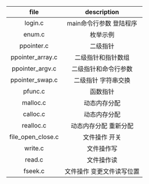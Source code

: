 | file | description |  
| :----: | :----: |  
| login.c | main命令行参数 登陆程序 |  
| enum.c | 枚举示例 |  
| ppointer.c | 二级指针 |  
| ppointer_array.c | 二级指针和指针数组 |  
| ppointer_argv.c | 二级指针和命令行参数 |  
| ppointer_swap.c | 二级指针 字符串交换 |  
| pfunc.c | 函数指针 |  
| malloc.c | 动态内存分配 |  
| calloc.c | 动态内存分配 |  
| realloc.c | 动态内存分配 重新分配 |  
| file_open_close.c | 文件操作 开关 |  
| write.c | 文件操作写 |  
| read.c | 文件操作读 |  
| fseek.c | 文件操作 变更文件读写位置 |  
